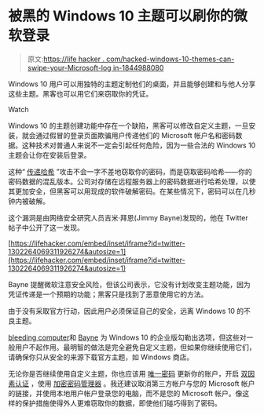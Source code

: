 # 被黑的 Windows 10 主题可以刷你的微软登录

> 原文:[https://life hacker . com/hacked-windows-10-themes-can-swipe-your-Microsoft-log in-1844988080](https://lifehacker.com/hacked-windows-10-themes-can-swipe-your-microsoft-login-1844988080)

Windows 10 用户可以用独特的主题定制他们的桌面，并且能够创建和与他人分享这些主题。黑客也可以用它们来窃取你的凭证。

Watch

Windows 10 的主题创建功能中存在一个缺陷，黑客可以修改自定义主题，一旦安装，就会通过假冒的登录页面欺骗用户传递他们的 Microsoft 帐户名和密码数据。这种技术对普通人来说不一定会引起任何危险，因为一些合法的 Windows 10 主题会让你在安装后登录。

这种“ [传递哈希](https://www.beyondtrust.com/resources/glossary/pass-the-hash-pth-attack) ”攻击不会一字不差地窃取你的密码，而是窃取密码哈希——你的密码数据的混乱版本。公司对存储在远程服务器上的密码数据进行哈希处理，以使其更加安全，但黑客可以用现成的软件破解密码。在某些情况下，密码可以在几秒钟内被破解。

这个漏洞是由网络安全研究人员吉米·拜恩(Jimmy Bayne)发现的，他在 Twitter 帖子中公开了这一发现。

 [https://lifehacker.com/embed/inset/iframe?id=twitter-1302264069311926274&autosize=1](https://lifehacker.com/embed/inset/iframe?id=twitter-1302264069311926274&autosize=1) 

Bayne 提醒微软注意安全风险，但该公司表示，它没有计划改变主题功能，因为凭证传递是一个预期的功能；黑客只是找到了恶意使用它的方法。

由于没有采取官方行动，因此用户必须保证自己的安全，远离 Windows 10 的不良主题。

[bleeding computer](https://www.bleepingcomputer.com/news/microsoft/windows-10-themes-can-be-abused-to-steal-windows-passwords)和 [Bayne](https://twitter.com/bohops/status/1302264072218566662) 为 Windows 10 的企业版勾勒出选项，但这些对一般用户不起作用。最明智的做法是完全避免自定义主题，但如果你继续使用它们，请确保你只从安全的来源下载官方主题，如 Windows 商店。

无论你是否继续使用自定义主题，你也应该用 [唯一密码](https://lifehacker.com/how-to-create-secure-passwords-that-arent-impossible-to-1825048324) 更新你的账户，开启 [双因素认证](https://lifehacker.com/no-one-knows-about-two-factor-authentication-and-privat-1838913065) ，使用 [加密密码管理器](https://lifehacker.com/the-five-best-password-managers-5529133) 。我还建议取消第三方帐户与您的 Microsoft 帐户的链接，并使用本地用户帐户登录您的电脑，而不是您的 Microsoft 帐户。像这样的保护措施使得外人更难窃取你的数据，即使他们碰巧得到了密码。